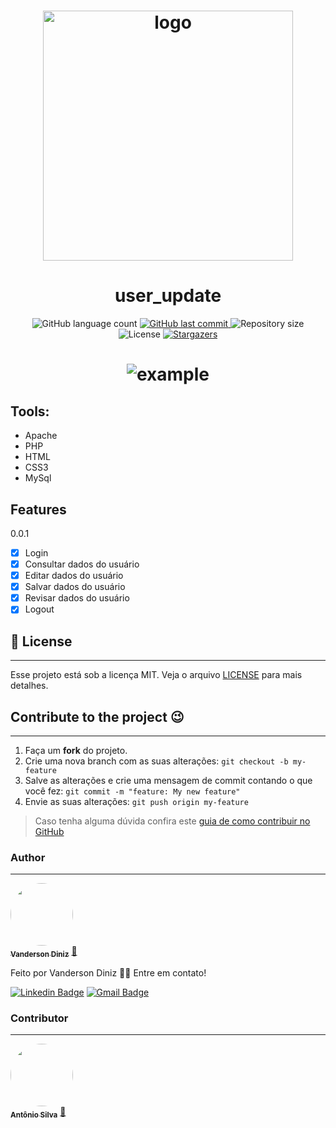 <h1 align="center">
    <img alt="logo" title="#logo" src="https://okteto.com/blog/how-to-develop-php-apps-in-kubernetes/cover.png" width="400px" />
</h1>

<h1 align="center"> user_update </h1>


<p align="center">
  <img alt="GitHub language count" src="https://img.shields.io/github/languages/count/Tonybsilva-dev/user_update?color=%2304D361">
  <a href="https://github.com/Tonybsilva-dev/CoronaData/commits/master">
  <img alt="GitHub last commit" src="https://img.shields.io/github/last-commit/Tonybsilva-dev/user_update">
  </a>
  <img alt="Repository size" src="https://img.shields.io/github/repo-size/Tonybsilva-dev/user_update">
  <img alt="License" src="https://img.shields.io/badge/license-MIT-brightgreen">
  <a href="https://github.com/Tonybsilva-dev/user_update/stargazers">
    <img alt="Stargazers" src="https://img.shields.io/github/stars/Tonybsilva-dev/user_update?style=social">
  </a>
  
  <h1 align="center"> 
    <img src="https://i.imgur.com/uuUjERb.png" alt="example" />
  </h1>

## Tools:
<ul>
  <li>Apache</li>
  <li>PHP</li>
  <li>HTML</li>
  <li>CSS3</li>
  <li>MySql</li>
</ul>

## Features

0.0.1
- [x] Login
- [x] Consultar dados do usuário
- [x] Editar dados do usuário
- [x] Salvar dados do usuário
- [x] Revisar dados do usuário
- [x] Logout

## :memo: License
---

Esse projeto está sob a licença MIT. Veja o arquivo [LICENSE](LICENSE.md) para mais detalhes.

## Contribute to the project 😉
---

1. Faça um **fork** do projeto.
2. Crie uma nova branch com as suas alterações: `git checkout -b my-feature`
3. Salve as alterações e crie uma mensagem de commit contando o que você fez: `git commit -m "feature: My new feature"`
4. Envie as suas alterações: `git push origin my-feature`
> Caso tenha alguma dúvida confira este [guia de como contribuir no GitHub](https://github.com/firstcontributions/first-contributions)


### Author
---

<a href="https://github.com/vandersondiniz1/">
 <img style="border-radius: 50%;" src="https://avatars0.githubusercontent.com/u/45218256?s=460&u=cf783ee90b4dbac08ac09c98cecb2bc5a6170df7&v=4" width="100px;" alt=""/>
 <br />
 <sub><b>Vanderson Diniz</b></sub></a> <a href="https://github.com/vandersondiniz1/" title="Github">📄</a>


Feito por Vanderson Diniz 👋🏽 Entre em contato!

[![Linkedin Badge](https://img.shields.io/badge/-Vanderson-blue?style=flat-square&logo=Linkedin&logoColor=white&link=https://www.linkedin.com/in/vandersondiniz1/)](https://www.linkedin.com/in/vandersondiniz1/) 
[![Gmail Badge](https://img.shields.io/badge/-vandersondiniz1@gmail.com-c14438?style=flat-square&logo=Gmail&logoColor=white&link=mailto:vandersondiniz1@gmail.com)](mailto:vandersondiniz1@gmail.com)


### Contributor
---

<a href="https://tonybsilva-data.vercel.app/">
 <img style="border-radius: 50%;" src="https://avatars0.githubusercontent.com/u/54373473?s=460&u=374220a5cb34f019be55f16e3103a0e5905c0727&v=4" width="100px;" alt=""/>
 <br />
 <sub><b>Antônio Silva</b></sub></a> <a href="https://tonybsilva-data.vercel.app/" title="Portfólio">📄</a>
